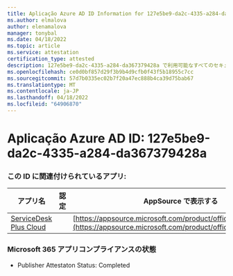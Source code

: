 ```yaml
---
title: Aplicação Azure AD ID Information for 127e5be9-da2c-4335-a284-da367379428a
ms.author: elmalova
author: elenamalova
manager: tonybal
ms.date: 04/18/2022
ms.topic: article
ms.service: attestation
certification_type: attested
description: 127e5be9-da2c-4335-a284-da367379428a で利用可能なすべてのセキュリティとコンプライアンス情報。
ms.openlocfilehash: ce0d0bf857d29f3b9b4d9cfb0f43f5b18955c7cc
ms.sourcegitcommit: 57d7b0335ec02b7f20a47ec888b4ca39d75bab67
ms.translationtype: MT
ms.contentlocale: ja-JP
ms.lasthandoff: 04/18/2022
ms.locfileid: "64906870"
---
```

# <a name="azure-app-id-127e5be9-da2c-4335-a284-da367379428a"></a>Aplicação Azure AD ID: 127e5be9-da2c-4335-a284-da367379428a


### <a name="apps-associated-with-this-id"></a>この ID に関連付けられているアプリ:
| **アプリ名** | **認定** | **AppSource で表示する** |
|--------------|---------------|-----------------------|
| [ServiceDesk Plus Cloud](../forward/WA200000037.md) |  | [https://appsource.microsoft.com/product/office/WA200000037](https://appsource.microsoft.com/product/office/WA200000037) |

### <a name="microsoft-365-app-compliance-status"></a>Microsoft 365 アプリコンプライアンスの状態
- Publisher Attestaton Status: Completed
